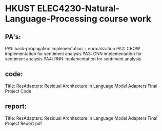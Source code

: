 # HKUST ELEC4230-Natural-Language-Processing course work

## PA's:
PA1: back-propagation implementation + normalization
PA2: CBOW implementation for sentiment analysis
PA3: CNN implementation for sentiment analysis
PA4: RNN implementation for sentiment analysis

## code:
Title: ResAdapters: Residual Architecture in Language Model Adapters
Final Project Code

## report:
Title: ResAdapters: Residual Architecture in Language Model Adapters
Final Project Report pdf

